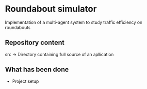 # Roundabout simulator
Implementation of a multi-agent system to study traffic efficiency on roundabouts

## Repository content

src -> Directory containing full source of an apllication

## What has been done

- Project setup
